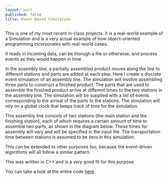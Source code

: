 ```yaml
---
layout: post
published: false
title: Event-Based Simulation
---
```

This is one of my most recent in-class projects. It is a real-world example of a Simulation and is a very actual example of how object-oriented programming incorporates with real-world cases.

It reads in incoming data, can be thorugh a file or otherwise, and process events as they would happen in time.

In the assembly line, a partially assembled product moves along the line to different stations and parts are added at each step. Here I create a discrete event simulation of an assembly line. The simulation will involve assembling three parts to construct a finished product. The parts that are used to assemble the finished product arrive at different times to the two stations in the assembly line. The simulation will be supplied with a list of events corresponding to the arrival of the parts to the stations. The simulation will rely on a global clock that keeps track of time for the simulation.

This assembly line consists of two stations (the main station and the finishing station), each of which requires a certain amount of time to assemble two parts, as shown in the diagram below. These times for assembly will vary and will be specified in the input file. The transportation time between stations is assumed to be zero in this simulation.

This can be extended to other purposes too, because the event-driven algorithms will all follow a similar pattern.

This was written in C++ and is a very good fit for this purpose.

You can take a look at the entire code [here](https://github.com/ShahzaibP/sim.h).
